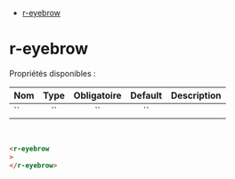 - [r-eyebrow](#r-eyebrow)

# r-eyebrow

Propriétés disponibles :

| Nom | Type  | Obligatoire | Default | Description |
| --- | :---: | :---------: | :-----: | ----------- |
| ``  |  ``   |     ``      |   ``    |             |

<br>

```html
<r-eyebrow
>
</r-eyebrow>
```

